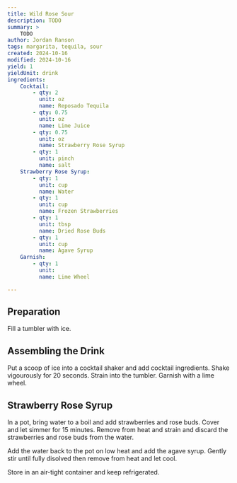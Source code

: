 ```yaml
---
title: Wild Rose Sour
description: TODO
summary: >
    TODO
author: Jordan Ranson
tags: margarita, tequila, sour
created: 2024-10-16
modified: 2024-10-16
yield: 1
yieldUnit: drink
ingredients:
    Cocktail:
        - qty: 2
          unit: oz
          name: Reposado Tequila
        - qty: 0.75
          unit: oz
          name: Lime Juice
        - qty: 0.75
          unit: oz
          name: Strawberry Rose Syrup
        - qty: 1
          unit: pinch
          name: salt
    Strawberry Rose Syrup:
        - qty: 1
          unit: cup
          name: Water
        - qty: 1
          unit: cup
          name: Frozen Strawberries
        - qty: 1
          unit: tbsp
          name: Dried Rose Buds
        - qty: 1
          unit: cup
          name: Agave Syrup
    Garnish:
        - qty: 1
          unit: 
          name: Lime Wheel

---
```


## Preparation

Fill a tumbler with ice.

## Assembling the Drink

Put a scoop of ice into a cocktail shaker and add cocktail ingredients. Shake vigourously for 20 seconds. Strain into the tumbler. Garnish with a lime wheel.

## Strawberry Rose Syrup

In a pot, bring water to a boil and add strawberries and rose buds. Cover and let simmer for 15 minutes.  Remove from heat and strain and discard the strawberries and rose buds from the water. 

Add the water back to the pot on low heat and add the agave syrup. Gently stir until fully disolved then remove from heat and let cool. 

Store in an air-tight container and keep refrigerated.
